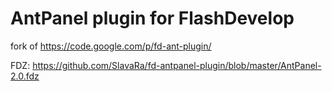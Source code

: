 AntPanel plugin for FlashDevelop
===================
fork of https://code.google.com/p/fd-ant-plugin/

FDZ: https://github.com/SlavaRa/fd-antpanel-plugin/blob/master/AntPanel-2.0.fdz
